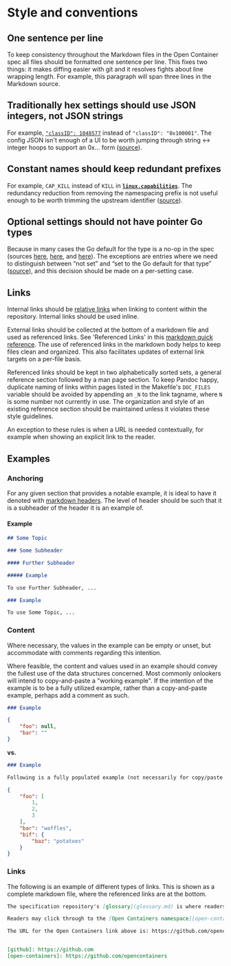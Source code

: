 # <a name="styleAndConventions" />Style and conventions

## <a name="styleOneSentence" />One sentence per line

To keep consistency throughout the Markdown files in the Open Container spec all files should be formatted one sentence per line.
This fixes two things: it makes diffing easier with git and it resolves fights about line wrapping length.
For example, this paragraph will span three lines in the Markdown source.

## <a name="styleHex" />Traditionally hex settings should use JSON integers, not JSON strings

For example, [`"classID": 1048577`][class-id] instead of `"classID": "0x100001"`.
The config JSON isn't enough of a UI to be worth jumping through string <-> integer hoops to support an 0x… form ([source][integer-over-hex]).

## <a name="styleConstantNames" />Constant names should keep redundant prefixes

For example, `CAP_KILL` instead of `KILL` in [**`linux.capabilities`**][capabilities].
The redundancy reduction from removing the namespacing prefix is not useful enough to be worth trimming the upstream identifier ([source][keep-prefix]).

## <a name="styleOptionalSettings" />Optional settings should not have pointer Go types

Because in many cases the Go default for the type is a no-op in the spec (sources [here][no-pointer-for-strings], [here][no-pointer-for-slices], and [here][no-pointer-for-boolean]).
The exceptions are entries where we need to distinguish between “not set” and “set to the Go default for that type” ([source][pointer-when-updates-require-changes]), and this decision should be made on a per-setting case.

## Links

Internal links should be [relative links][markdown-relative-links] when linking to content within the repository.
Internal links should be used inline.

External links should be collected at the bottom of a markdown file and used as referenced links.
See 'Referenced Links' in this [markdown quick reference][markdown-quick-reference].
The use of referenced links in the markdown body helps to keep files clean and organized.
This also facilitates updates of external link targets on a per-file basis.

Referenced links should be kept in two alphabetically sorted sets, a general reference section followed by a man page section.
To keep Pandoc happy, duplicate naming of links within pages listed in the Makefile's `DOC_FILES` variable should be avoided by appending an `_N` to the link tagname, where `N` is some number not currently in use.
The organization and style of an existing reference section should be maintained unless it violates these style guidelines.

An exception to these rules is when a URL is needed contextually, for example when showing an explicit link to the reader.

## Examples

### <a name="styleAnchoring" />Anchoring

For any given section that provides a notable example, it is ideal to have it denoted with [markdown headers][markdown-headers].
The level of header should be such that it is a subheader of the header it is an example of.

#### Example

```markdown
## Some Topic

### Some Subheader

#### Further Subheader

##### Example

To use Further Subheader, ...

### Example

To use Some Topic, ...

```

### <a name="styleContent" />Content

Where necessary, the values in the example can be empty or unset, but accommodate with comments regarding this intention.

Where feasible, the content and values used in an example should convey the fullest use of the data structures concerned.
Most commonly onlookers will intend to copy-and-paste a "working example".
If the intention of the example is to be a fully utilized example, rather than a copy-and-paste example, perhaps add a comment as such.

```markdown
### Example
```
```json
{
    "foo": null,
    "bar": ""
}
```

**vs.**

```markdown
### Example

Following is a fully populated example (not necessarily for copy/paste use)
```
```json
{
    "foo": [
        1,
        2,
        3
    ],
    "bar": "waffles",
    "bif": {
        "baz": "potatoes"
    }
}
```

### Links

The following is an example of different types of links.
This is shown as a complete markdown file, where the referenced links are at the bottom.

```markdown
The specification repository's [glossary](glossary.md) is where readers can find definitions of commonly used terms.

Readers may click through to the [Open Containers namespace][open-containers] on [GitHub][github].

The URL for the Open Containers link above is: https://github.com/opencontainers


[github]: https://github.com
[open-containers]: https://github.com/opencontainers
```


[capabilities]: config-linux.md#capabilities
[class-id]: config-linux.md#network
[integer-over-hex]: https://github.com/opencontainers/runtime-spec/pull/267#r48360013
[keep-prefix]: https://github.com/opencontainers/runtime-spec/pull/159#issuecomment-138728337
[no-pointer-for-boolean]: https://github.com/opencontainers/runtime-spec/pull/290#r50296396
[no-pointer-for-slices]: https://github.com/opencontainers/runtime-spec/pull/316#r50782982
[no-pointer-for-strings]: https://github.com/opencontainers/runtime-spec/pull/653#issue-200439192
[pointer-when-updates-require-changes]: https://github.com/opencontainers/runtime-spec/pull/317#r50932706
[markdown-headers]: https://help.github.com/articles/basic-writing-and-formatting-syntax/#headings
[markdown-quick-reference]: https://en.support.wordpress.com/markdown-quick-reference
[markdown-relative-links]: https://help.github.com/articles/basic-writing-and-formatting-syntax/#relative-links
